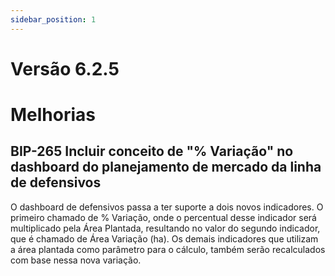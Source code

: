 ```yaml
---
sidebar_position: 1
---
```

# Versão 6.2.5

# Melhorias

## **BIP-265  Incluir conceito de "% Variação" no dashboard do planejamento de mercado da linha de defensivos**

O dashboard de defensivos passa a ter suporte a dois novos indicadores. O primeiro chamado de % Variação, onde o percentual desse indicador será multiplicado pela Área Plantada, resultando no valor do segundo indicador, que é chamado de Área Variação (ha). Os demais indicadores que utilizam a área plantada como parâmetro para o cálculo, também serão recalculados com base nessa nova variação.